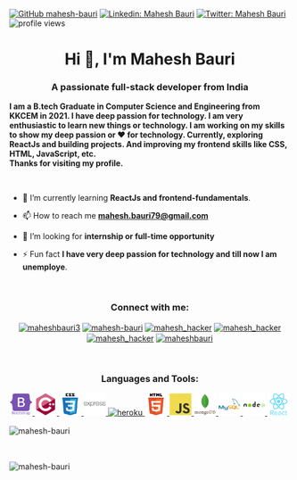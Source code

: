 
<!-- ## Hey! I'm Mahesh Bauri. <img src="https://media.giphy.com/media/hvRJCLFzcasrR4ia7z/giphy.gif" width="25px"> -->

[![GitHub mahesh-bauri](https://img.shields.io/github/followers/mahesh-bauri?label=follow&style=social)](https://github.com/mahesh-bauri)
[![Linkedin: Mahesh Bauri](https://img.shields.io/badge/-Mahesh%20Bauri-blue?style=flat-square&logo=Linkedin&logoColor=white&link=https://www.linkedin.com/in/mahesh-bauri/)](https://www.linkedin.com/in/mahesh-bauri/)
[![Twitter: Mahesh Bauri](https://img.shields.io/twitter/follow/MaheshBauri3?style=social)](https://twitter.com/MaheshBauri3)
<img alt = "profile views" src="https://komarev.com/ghpvc/?username=MaheshBauri3&color=brightgreen">
  

<!-- 
Hi 👋 My name is Mahesh Bauri
=============================

I am a Full-stack Web Developer 
-------------------------------

 -->

<h1 align="center">Hi 👋, I'm Mahesh Bauri</h1>
<h3 align="center">A passionate full-stack developer from India</h3>

<p align="left"><b>I am a B.tech Graduate in Computer Science and Engineering from KKCEM in 2021. I have deep passion for technology. I am very enthusiastic to learn new things or technology. I am working on my skills to show my deep passion or ❤ for technology. Currently, exploring ReactJs and building projects. And improving my frontend skills like CSS, HTML, JavaScript, etc.<br>
  Thanks for visiting my profile.</b></p>


<!-- <p align="left"> <img src="https://komarev.com/ghpvc/?username=mahesh-bauri&label=Profile%20views&color=0e75b6&style=flat" alt="mahesh-bauri" /> </p>

<p align="left"> <a href="https://twitter.com/maheshbauri3" target="blank"><img src="https://img.shields.io/twitter/follow/maheshbauri3?logo=twitter&style=for-the-badge" alt="maheshbauri3" /></a> </p>
 -->
 <br/>
 
- 🌱 I’m currently learning **ReactJs and frontend-fundamentals**.

<!-- - 👨‍💻 All of my projects are available at [maheshbauri.me](maheshbauri.me) -->

- 📫 How to reach me **mahesh.bauri79@gmail.com**

<!-- - 📄 Know about my experiences [resume link](resume link) -->
- 🤔 I’m looking for **internship or full-time opportunity**

- ⚡ Fun fact **I have very deep passion for technology and till now I am unemploye**.
<br/>
<h3 align="center">Connect with me:</h3>
<p align="center">
<a href="https://twitter.com/maheshbauri3" target="blank"><img align="center" src="https://raw.githubusercontent.com/rahuldkjain/github-profile-readme-generator/master/src/images/icons/Social/twitter.svg" alt="maheshbauri3" height="30" width="40" /></a>
<a href="https://linkedin.com/in/mahesh-bauri" target="blank"><img align="center" src="https://raw.githubusercontent.com/rahuldkjain/github-profile-readme-generator/master/src/images/icons/Social/linked-in-alt.svg" alt="mahesh-bauri" height="30" width="40" /></a>
<a href="https://www.codechef.com/users/mahesh_hacker" target="blank"><img align="center" src="https://cdn.jsdelivr.net/npm/simple-icons@3.1.0/icons/codechef.svg" alt="mahesh_hacker" height="30" width="40" /></a>
<a href="https://www.hackerrank.com/mahesh_hacker" target="blank"><img align="center" src="https://raw.githubusercontent.com/rahuldkjain/github-profile-readme-generator/master/src/images/icons/Social/hackerrank.svg" alt="mahesh_hacker" height="30" width="40" /></a>
<a href="https://www.leetcode.com/mahesh_hacker" target="blank"><img align="center" src="https://raw.githubusercontent.com/rahuldkjain/github-profile-readme-generator/master/src/images/icons/Social/leet-code.svg" alt="mahesh_hacker" height="30" width="40" /></a>
<a href="https://auth.geeksforgeeks.org/user/maheshbauri" target="blank"><img align="center" src="https://raw.githubusercontent.com/rahuldkjain/github-profile-readme-generator/master/src/images/icons/Social/geeks-for-geeks.svg" alt="maheshbauri" height="30" width="40" /></a>
</p>
<br/>
<h3 align="center">Languages and Tools:</h3>
<p align="center"> <a href="https://getbootstrap.com" target="_blank" rel="noreferrer"> <img src="https://raw.githubusercontent.com/devicons/devicon/master/icons/bootstrap/bootstrap-plain-wordmark.svg" alt="bootstrap" width="40" height="40"/> </a> <a href="https://www.w3schools.com/cpp/" target="_blank" rel="noreferrer"> <img src="https://raw.githubusercontent.com/devicons/devicon/master/icons/cplusplus/cplusplus-original.svg" alt="cplusplus" width="40" height="40"/> </a> <a href="https://www.w3schools.com/css/" target="_blank" rel="noreferrer"> <img src="https://raw.githubusercontent.com/devicons/devicon/master/icons/css3/css3-original-wordmark.svg" alt="css3" width="40" height="40"/> </a> <a href="https://expressjs.com" target="_blank" rel="noreferrer"> <img src="https://raw.githubusercontent.com/devicons/devicon/master/icons/express/express-original-wordmark.svg" alt="express" width="40" height="40"/> </a> <a href="https://heroku.com" target="_blank" rel="noreferrer"> <img src="https://www.vectorlogo.zone/logos/heroku/heroku-icon.svg" alt="heroku" width="40" height="40"/> </a> <a href="https://www.w3.org/html/" target="_blank" rel="noreferrer"> <img src="https://raw.githubusercontent.com/devicons/devicon/master/icons/html5/html5-original-wordmark.svg" alt="html5" width="40" height="40"/> </a> <a href="https://developer.mozilla.org/en-US/docs/Web/JavaScript" target="_blank" rel="noreferrer"> <img src="https://raw.githubusercontent.com/devicons/devicon/master/icons/javascript/javascript-original.svg" alt="javascript" width="40" height="40"/> </a> <a href="https://www.mongodb.com/" target="_blank" rel="noreferrer"> <img src="https://raw.githubusercontent.com/devicons/devicon/master/icons/mongodb/mongodb-original-wordmark.svg" alt="mongodb" width="40" height="40"/> </a> <a href="https://www.mysql.com/" target="_blank" rel="noreferrer"> <img src="https://raw.githubusercontent.com/devicons/devicon/master/icons/mysql/mysql-original-wordmark.svg" alt="mysql" width="40" height="40"/> </a> <a href="https://nodejs.org" target="_blank" rel="noreferrer"> <img src="https://raw.githubusercontent.com/devicons/devicon/master/icons/nodejs/nodejs-original-wordmark.svg" alt="nodejs" width="40" height="40"/> </a> <a href="https://reactjs.org/" target="_blank" rel="noreferrer"> <img src="https://raw.githubusercontent.com/devicons/devicon/master/icons/react/react-original-wordmark.svg" alt="react" width="40" height="40"/> </a> </p>

<p><img align="center" src="https://github-readme-stats.vercel.app/api/top-langs?username=mahesh-bauri&show_icons=true&locale=en&layout=compact" alt="mahesh-bauri" /></p>
<br/>
<p><img align="center" src="https://github-readme-stats.vercel.app/api?username=mahesh-bauri&show_icons=true&locale=en" alt="mahesh-bauri" /></p>




<!-- 
[![Mahesh Bauri GitHub Stats](https://github-readme-stats.vercel.app/api?username=mahesh-bauri&hide=issues&count_private=true&show_icons=true&theme=calm)](https://github.com/mahesh-bauri/github-readme-stats)


- 🌱 I’m currently learning ReactJS.
- 📫 How to reach me: mahesh.bauri79@gmail.com / www.maheshbauri@gmail.com
 -->
<!--


Here are some ideas to get you started:

- 🔭 I’m currently working on ...
- 👯 I’m looking to collaborate on ...
- 🤔 I’m looking for help with ...
- 💬 Ask me about ...
- 😄 Pronouns: ...
- ⚡ Fun fact: ...
-->
